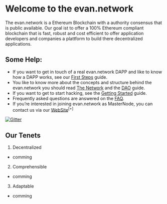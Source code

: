 # Welcome to the evan.network

The evan.network is a Ethereum Blockchain with a authority consensus that is public available. Our goal ist to offer a 100% Ethereum compliant blockchain that is fast, robust and cost efficient to offer application developers and companies a plattform to build there decentralized applications.


## Some Help:

* If you want to get in touch of a real evan.network DAPP and like to know how a DAPP works, see our [First Steps](/docs/first-steps) guide.
* You like to know more about the concepts and structure behind the evan.network you should read [The Network](/docs/network) and the [DAO](/docs/dao) guide.
* If you want to get to start hacking, see the [Getting Started](/dev/getting-started) guide.
* Frequently asked questions are answered on the [FAQ](/doc/faq).
* If you’re interested in joining evan.network as MasterNode, you can contact us via our [WebSite](https:///evan.network)<sup>[+]</sup>

[![Gitter](https://img.shields.io/gitter/room/evannetwork/evannetwork.svg?style=flat-square)](https://gitter.im/evannetwork/Lobby)

## Our Tenets

1. Decentralized
  * comming

2. Comprehensible
  * comming

3. Adaptable
  * comming
